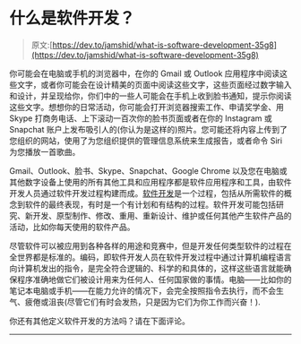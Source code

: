 # 什么是软件开发？

> 原文:[https://dev.to/jamshid/what-is-software-development-35g8](https://dev.to/jamshid/what-is-software-development-35g8)

你可能会在电脑或手机的浏览器中，在你的 Gmail 或 Outlook 应用程序中阅读这些文字，或者你可能会在设计精美的页面中阅读这些文字，这些页面经过数字输入和设计，并呈现给你，你们中的一些人可能会在手机上收到脸书通知，提示你阅读这些文字。想想你的日常活动，你可能会打开浏览器搜索工作、申请奖学金、用 Skype 打商务电话、上下滚动一百次你的脸书页面或者在你的 Instagram 或 Snapchat 账户上发布吸引人的(你认为是这样的)照片。您可能还将内容上传到了您组织的网站，使用了为您组织提供的管理信息系统来生成报告，或者命令 Siri 为您播放一首歌曲。

Gmail、Outlook、脸书、Skype、Snapchat、Google Chrome 以及您在电脑或其他数字设备上使用的所有其他工具和应用程序都是软件应用程序和工具，由软件开发人员通过软件开发过程构建而成。[软件开发](https://en.wikipedia.org/wiki/Software_development)是一个过程，包括从所需软件的概念到软件的最终表现，有时是一个有计划和有结构的过程。软件开发可能包括研究、新开发、原型制作、修改、重用、重新设计、维护或任何其他产生软件产品的活动，比如你每天使用的软件产品。

尽管软件可以被应用到各种各样的用途和竞赛中，但是开发任何类型软件的过程在全世界都是标准的。编码，即软件开发人员在软件开发过程中通过计算机编程语言向计算机发出的指令，是完全符合逻辑的、科学的和具体的，这样这些语言就能确保程序准确地做它们被设计用来为任何人、任何国家做的事情。电脑——比如你的笔记本电脑或手机——在能力允许的情况下，会完全按照指令去执行，而不会生气、疲倦或沮丧(尽管它们有时会发热，只是因为它们为你工作而兴奋！).

你还有其他定义软件开发的方法吗？请在下面评论。

* * *